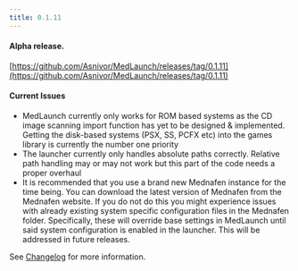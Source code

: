 ```yaml
---
title: 0.1.11
---
```


#### Alpha release.
[https://github.com/Asnivor/MedLaunch/releases/tag/0.1.11](https://github.com/Asnivor/MedLaunch/releases/tag/0.1.11)

#### Current Issues
* MedLaunch currently only works for ROM based systems as the CD image scanning import function has yet to be designed & implemented. Getting the disk-based systems (PSX, SS, PCFX etc) into the games library is currently the number one priority
* The launcher currently only handles absolute paths correctly. Relative path handling may or may not work but this part of the code needs a proper overhaul
* It is recommended that you use a brand new Mednafen instance for the time being. You can download the latest version of Mednafen from the Mednafen website. If you do not do this you might experience issues with already existing system specific configuration files in the Mednafen folder. Specifically, these will override base settings in MedLaunch until said system configuration is enabled in the launcher. This will be addressed in future releases.

See [Changelog](http://medlaunch.asnitech.co.uk/changelog) for more information.